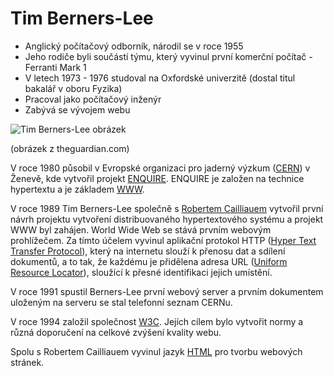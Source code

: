 # Tim Berners-Lee 
- Anglický počítačový odborník, národil se v roce 1955
- Jeho rodiče byli součástí týmu, který vyvinul první komerční počítač - Ferranti Mark 1
- V letech 1973 - 1976 studoval na Oxfordské univerzitě (dostal titul bakalář v oboru Fyzika)
- Pracoval jako počítačový inženýr
- Zabývá se vývojem webu

![Tim Berners-Lee obrázek](https://i.guim.co.uk/img/media/a963fde3d11ae01cb8eaf84b516ee53446406397/809_402_5801_3481/master/5801.jpg?width=465&dpr=1&s=none)

(obrázek z theguardian.com)

V roce 1980 působil v Evropské organizaci pro jaderný výzkum ([CERN](https://en.wikipedia.org/wiki/CERN)) v Ženevě, kde vytvořil projekt [ENQUIRE](https://en.wikipedia.org/wiki/ENQUIRE). ENQUIRE je založen na technice hypertextu a je základem [WWW](https://wikisofia.cz/wiki/World_Wide_Web). 

V roce 1989 Tim Berners-Lee společně s [Robertem Cailliauem](https://en.wikipedia.org/wiki/Robert_Cailliau) vytvořil první návrh projektu vytvoření distribuovaného hypertextového systému a projekt WWW byl zahájen. World Wide Web se stává prvním webovým prohlížečem. Za tímto účelem vyvinul aplikační protokol HTTP ([Hyper Text Transfer Protocol](https://cs.wikipedia.org/wiki/Hypertext_Transfer_Protocol)), který na internetu slouží k přenosu dat a sdílení dokumentů, a to tak, že každému je přidělena adresa URL ([Uniform Resource Locator](https://en.wikipedia.org/wiki/URL)), sloužící k přesné identifikaci jejich umístění. 

V roce 1991 spustil Berners-Lee první webový server a prvním dokumentem uloženým na serveru se stal telefonní seznam CERNu.

V roce 1994 založil společnost [W3C](https://cs.wikipedia.org/wiki/World_Wide_Web_Consortium). Jejích cílem bylo vytvořit normy a různá doporučení na celkové zvýšení kvality webu.

Spolu s Robertem Cailliauem vyvinul jazyk [HTML](https://cs.wikipedia.org/wiki/Hypertext_Markup_Language) pro tvorbu webových stránek.
